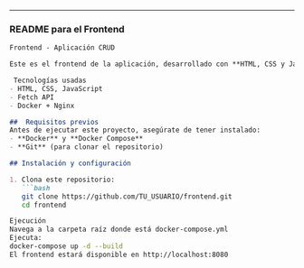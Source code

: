 
---

### **README para el Frontend**

```md
Frontend - Aplicación CRUD

Este es el frontend de la aplicación, desarrollado con **HTML, CSS y JavaScript puro**. Se comunica con el backend mediante llamadas a una API REST.

 Tecnologías usadas
- HTML, CSS, JavaScript
- Fetch API
- Docker + Nginx

##  Requisitos previos
Antes de ejecutar este proyecto, asegúrate de tener instalado:
- **Docker** y **Docker Compose**
- **Git** (para clonar el repositorio)

## Instalación y configuración

1. Clona este repositorio:
   ```bash
   git clone https://github.com/TU_USUARIO/frontend.git
   cd frontend

Ejecución
Navega a la carpeta raíz donde está docker-compose.yml
Ejecuta:
docker-compose up -d --build
El frontend estará disponible en http://localhost:8080 

